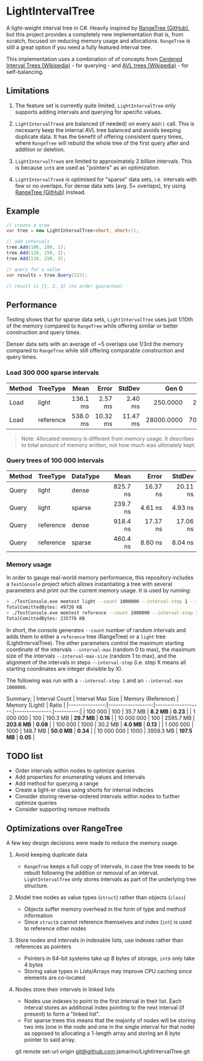 # LightIntervalTree

A light-weight interval tree in C#. Heavily inspired by [RangeTree (GitHub)](https://github.com/mbuchetics/RangeTree), but this project provides a completely new implementation that is, from scratch, focused on reducing memory usage and allocations. `RangeTree` is still a great option if you need a fully featured interval tree.

This implementation uses a combination of of concepts from [Centered Interval Trees (Wikipedia)](https://en.wikipedia.org/wiki/Interval_tree#Centered_interval_tree) - for querying - and [AVL trees (Wikipedia)](https://en.wikipedia.org/wiki/AVL_tree) - for self-balancing.

## Limitations

1. The feature set is currently quite limited, `LightIntervalTree` only supports adding intervals and querying for specific values.

1. `LightIntervalTree`s are balanced (if needed) on every `Add()` call. This is necesarry keep the internal AVL tree balanced and avoids keeping duplicate data. It has the benefit of offering consistent query times, where `RangeTree` will rebuild the whole tree of the first query after and addition or deletion.

1. `LightIntervalTree`s are limited to approximately 2 billion intervals. This is because `int`s are used as "pointers" as an optimization.

1. `LightIntervalTree`s is optimised for "sparse" data sets, i.e. intervals with few or no overlaps. For dense data sets (avg. 5+ overlaps), try using [RangeTree (GitHub)](https://github.com/mbuchetics/RangeTree) instead.

## Example

```csharp
// create a tree
var tree = new LightIntervalTree<short, short>();

// add intervals
tree.Add(100, 200, 1);
tree.Add(120, 150, 2);
tree.Add(110, 250, 3);

// query for a value
var results = tree.Query(123);

// result is {1, 2, 3} (no order guarantee)
```

## Performance

Testing shows that for sparse data sets, `LightIntervalTree` uses just 1/10th of the memory compared to `RangeTree` while offering similar or better construction and query times.

Denser data sets with an average of ~5 overlaps use 1/3rd the memory compared to `RangeTree` while still offering comparable construction and query times.

### Load 300 000 sparse intervals

| Method |  TreeType |     Mean |    Error |   StdDev |      Gen 0 |     Gen 1 |     Gen 2 | Allocated |
|------- |---------- |---------:|---------:|---------:|-----------:|----------:|----------:|----------:|
|   Load |     light | 136.1 ms |  2.57 ms |  2.40 ms |   250.0000 |  250.0000 |  250.0000 |     48 MB |
|   Load | reference | 538.0 ms | 10.32 ms | 11.47 ms | 28000.0000 | 7000.0000 | 2000.0000 |    623 MB |

> Note: Allocated memory is different from memory usage. It describes to total amount of memory written, not how much was ultimately kept.

###  Query trees of 100 000 intervals

| Method |  TreeType |   DataType |     Mean |    Error |   StdDev |
|------- |---------- |----------- |---------:|---------:|---------:|
|  Query |     light |      dense | 825.7 ns | 16.37 ns | 20.11 ns |
|  Query |     light |     sparse | 239.7 ns |  4.61 ns |  4.93 ns |
|  Query | reference |      dense | 918.4 ns | 17.37 ns | 17.06 ns |
|  Query | reference |     sparse | 460.4 ns |  8.60 ns |  8.04 ns |

### Memory usage

In order to gauge real-world memory performance, this repository includes a `TestConsole` project which allows instantiating a tree with several parameters and print out the current memory usage. It is used by running:

```sh
> ./TestConsole.exe memtest light --count 1000000 --interval-step 1 --interval-max 10000 --interval-max-size 2000
TotalComittedBytes: 49720 KB
> ./TestConsole.exe memtest reference --count 1000000 --interval-step 1 --interval-max 10000 --interval-max-size 2000
TotalComittedBytes: 235776 KB
```

In short, the console generates `--count` number of random intervals and adds them to either a `reference` tree (RangeTree) or a `light` tree (LightIntervalTree). The other parameters control the maximum starting coordinate of the intervals `--interval-max` (random 0 to max), the maximum size of the intervals `--interval-max-size` (random 1 to max), and the alignment of the intervals in steps `--interval-step` (i.e. step X means all starting coordinates are integer divisible by X).

The following was run with a `--interval-step 1` and an `--interval-max 1000000`.

Summary;
| Interval Count | Interval Max Size | Memory (Reference) | Memory (Light) |     Ratio |
|---------------:|------------------:|-------------------:|---------------:|----------:|
|        100 000 |               100 |            35.7 MB |     **8.2 MB** |  **0.23** |
|      1 000 000 |               100 |           190.3 MB |    **29.7 MB** |  **0.16** |
|     10 000 000 |               100 |          2595.7 MB |   **203.6 MB** |  **0.08** |
|        100 000 |              1000 |            30.2 MB |     **4.0 MB** |  **0.13** |
|      1 000 000 |              1000 |           148.7 MB |    **50.0 MB** |  **0.34** |
|     10 000 000 |              1000 |          3959.3 MB |   **197.5 MB** |  **0.05** |

## TODO list

* Order intervals within nodes to optimize queries
* Add properties for enumerating values and intervals
* Add method for querying a range
* Create a light-er class using shorts for internal indecies
* Consider storing reverse-ordered intervals within nodes to further optimize queries
* Consider supporting remove methods

## Optimizations over RangeTree

A few key design decisions were made to reduce the memory usage.

1. Avoid keeping duplicate data
    * `RangeTree` keeps a full copy of intervals, in case the tree needs to be rebuilt following the addition or removal of an interval. `LightIntervalTree` only stores intervals as part of the underlying tree structure.
1. Model tree nodes as value types (`struct`) rather than objects (`class`)
    * Objects suffer memory overhead in the form of type and method information
    * Since `struct`s cannot reference themselves and index (`int`) is used to reference other nodes
1. Store nodes and intervals in indexable lists, use indexes rather than references as pointers
    * Pointers in 64-bit systems take up 8 bytes of storage, `int`s only take 4 bytes
    * Storing value types in Lists/Arrays may improve CPU caching since elements are co-located
1. Nodes store their intervals in linked lists
    * Nodes use indexes to point to the first interval in their list. Each interval stores an additional index pointing to the next interval (if present) to form a "linked list".
    * For sparse trees this means that the majority of nodes will be storing two ints (one in the node and one in the single interval for that node) as opposed to allocating a 1-length array and storing an 8 byte pointer to said array.


    git remote set-url origin git@github.com:jamarino/LightIntervalTree.git